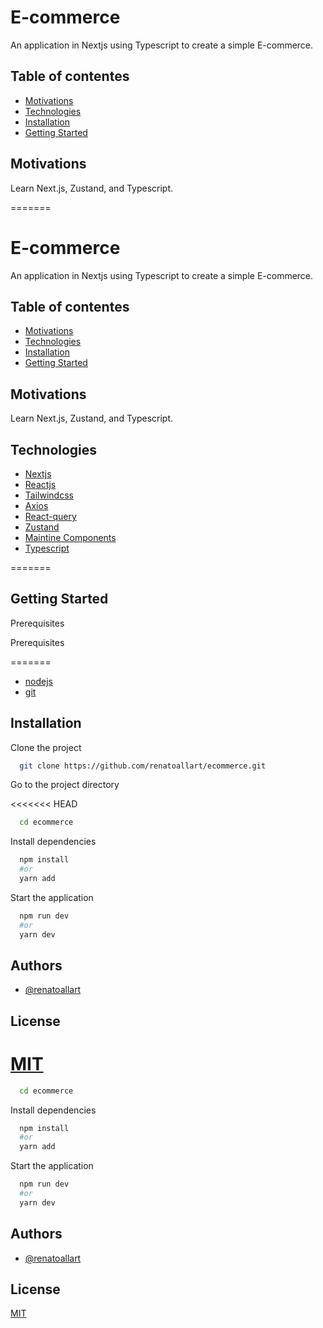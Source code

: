 # E-commerce

An application in Nextjs using Typescript to
create a simple E-commerce.

## Table of contentes

- [Motivations](#motivations)
- [Technologies](#technologies)
- [Installation](#installation)
- [Getting Started](#Gettingstarted)

## Motivations

Learn Next.js, Zustand, and Typescript.

=======

# E-commerce

An application in Nextjs using Typescript to
create a simple E-commerce.

## Table of contentes

- [Motivations](#motivations)
- [Technologies](#technologies)
- [Installation](#installation)
- [Getting Started](#Gettingstarted)

## Motivations

Learn Next.js, Zustand, and Typescript.

## Technologies

- [Nextjs](https://nextjs.org/)
- [Reactjs](https://reactjs.org/)
- [Tailwindcss](https://tailwindcss.com/)
- [Axios](https://axios-http.com/)
- [React-query](https://tanstack.com/query/v4/?from=reactQueryV3&original=https://react-query-v3.tanstack.com/)
- [Zustand](https://zustand-demo.pmnd.rs/)
- [Maintine Components](https://mantine.dev/)
- [Typescript](https://www.typescriptlang.org/)

=======

## Getting Started

Prerequisites

Prerequisites

=======

- [nodejs](https://nodejs.org/en/)
- [git](https://git-scm.com/)

## Installation

Clone the project

```bash
  git clone https://github.com/renatoallart/ecommerce.git
```

Go to the project directory

<<<<<<< HEAD

```bash
  cd ecommerce
```

Install dependencies

```bash
  npm install
  #or
  yarn add
```

Start the application

```bash
  npm run dev
  #or
  yarn dev
```

## Authors

- [@renatoallart](https://www.github.com/renatoallart)

## License

# [MIT](https://choosealicense.com/licenses/mit/)

```bash
  cd ecommerce
```

Install dependencies

```bash
  npm install
  #or
  yarn add
```

Start the application

```bash
  npm run dev
  #or
  yarn dev
```

## Authors

- [@renatoallart](https://www.github.com/renatoallart)

## License

[MIT](https://choosealicense.com/licenses/mit/)

